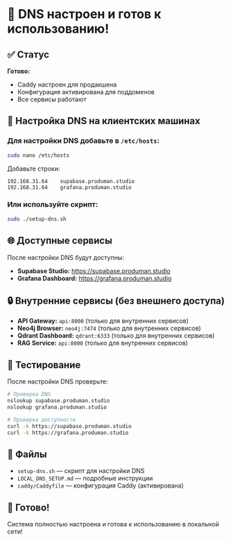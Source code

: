 # 🎯 DNS настроен и готов к использованию!

## ✅ Статус

**Готово:**
- Caddy настроен для продакшена
- Конфигурация активирована для поддоменов
- Все сервисы работают

## 🔧 Настройка DNS на клиентских машинах

### Для настройки DNS добавьте в `/etc/hosts`:

```bash
sudo nano /etc/hosts
```

Добавьте строки:
```
192.168.31.64    supabase.produman.studio
192.168.31.64    grafana.produman.studio
```

### Или используйте скрипт:

```bash
sudo ./setup-dns.sh
```

## 🌐 Доступные сервисы

После настройки DNS будут доступны:

- **Supabase Studio:** https://supabase.produman.studio
- **Grafana Dashboard:** https://grafana.produman.studio

## 🔒 Внутренние сервисы (без внешнего доступа)

- **API Gateway:** `api:8000` (только для внутренних сервисов)
- **Neo4j Browser:** `neo4j:7474` (только для внутренних сервисов)
- **Qdrant Dashboard:** `qdrant:6333` (только для внутренних сервисов)
- **RAG Service:** `api:8000` (только для внутренних сервисов)

## 🧪 Тестирование

После настройки DNS проверьте:

```bash
# Проверка DNS
nslookup supabase.produman.studio
nslookup grafana.produman.studio

# Проверка доступности
curl -k https://supabase.produman.studio
curl -k https://grafana.produman.studio
```

## 📁 Файлы

- `setup-dns.sh` — скрипт для настройки DNS
- `LOCAL_DNS_SETUP.md` — подробные инструкции
- `caddy/Caddyfile` — конфигурация Caddy (активирована)

## 🎉 Готово!

Система полностью настроена и готова к использованию в локальной сети!

